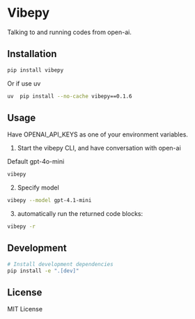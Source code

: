 # Vibepy

Talking to and running codes from open-ai.

## Installation

```bash
pip install vibepy
```
Or if use uv  

```bash
uv  pip install --no-cache vibepy==0.1.6
```

## Usage

Have OPENAI_API_KEYS as one of your environment variables.  

1. Start the vibepy CLI, and have conversation with open-ai

Default gpt-4o-mini

```bash
vibepy
```
2. Specify model

```bash
vibepy --model gpt-4.1-mini
```

3. automatically run the returned code blocks:  

```bash
vibepy -r
```

## Development

```bash
# Install development dependencies
pip install -e ".[dev]"
```

## License

MIT License
